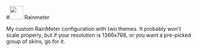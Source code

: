 #<img src="https://cdn2.iconfinder.com/data/icons/metro-uinvert-dock/256/Rainmeter.png" width="36"> Rainmeter

My custom RainMeter configuration with two themes. It probably won't scale properly, but if your resolution is 1366x768, or you want a pre-picked group of skins, go for it.